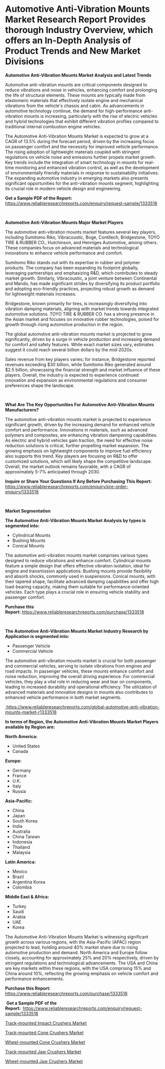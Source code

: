 <p><h1>Automotive Anti-Vibration Mounts Market Research Report Provides thorough Industry Overview, which offers an In-Depth Analysis of Product Trends and New Market Divisions</h1></p><p><strong>Automotive Anti-Vibration Mounts Market Analysis and Latest Trends</strong></p>
<p><p>Automotive anti-vibration mounts are critical components designed to reduce vibrations and noise in vehicles, enhancing comfort and prolonging the life of structural elements. These mounts are typically made from elastomeric materials that effectively isolate engine and mechanical vibrations from the vehicle's chassis and cabin. As advancements in automotive technology continue, the demand for high-performance anti-vibration mounts is increasing, particularly with the rise of electric vehicles and hybrid technologies that exhibit different vibration profiles compared to traditional internal combustion engine vehicles.</p><p>The Automotive Anti-Vibration Mounts Market is expected to grow at a CAGR of 13.5% during the forecast period, driven by the increasing focus on passenger comfort and the necessity for improved vehicle performance. The rising adoption of lightweight materials coupled with stringent regulations on vehicle noise and emissions further propels market growth. Key trends include the integration of smart technology in mounts for real-time monitoring and enhanced vibration control, as well as the development of environmentally friendly materials in response to sustainability initiatives. The expanding automotive industry in emerging markets also presents significant opportunities for the anti-vibration mounts segment, highlighting its crucial role in modern vehicle design and engineering.</p></p>
<p><strong>Get a Sample PDF of the Report:&nbsp;</strong> <a href="https://www.reliableresearchreports.com/enquiry/request-sample/1333518?utm_campaign=12&utm_medium=2&utm_source=Github&utm_content=ia&utm_term=24032025&utm_id=automotive-anti-vibration-mounts">https://www.reliableresearchreports.com/enquiry/request-sample/1333518</a></p>
<p>&nbsp;</p>
<p><strong>Automotive Anti-Vibration Mounts Major Market Players</strong></p>
<p><p>The automotive anti-vibration mounts market features several key players, including Sumitomo Riko, Vibracoustic, Boge, Contitech, Bridgestone, TOYO TIRE & RUBBER CO., Hutchinson, and Henniges Automotive, among others. These companies focus on advanced materials and technological innovations to enhance vehicle performance and comfort.</p><p>Sumitomo Riko stands out with its expertise in rubber and polymer products. The company has been expanding its footprint globally, leveraging partnerships and emphasizing R&D, which contributes to steady market growth. Similarly, Vibracoustic, a joint venture between Continental and Mando, has made significant strides by diversifying its product portfolio and adopting eco-friendly practices, projecting robust growth as demand for lightweight materials increases.</p><p>Bridgestone, known primarily for tires, is increasingly diversifying into vibration damping materials, aligning with market trends towards integrated automotive solutions. TOYO TIRE & RUBBER CO. has a strong presence in the Asian market and focuses on innovative rubber technologies, poised for growth through rising automotive production in the region.</p><p>The global automotive anti-vibration mounts market is projected to grow significantly, driven by a surge in vehicle production and increasing demand for comfort and safety features. While exact market sizes vary, estimates suggest it could reach several billion dollars by the mid-2020s.</p><p>Sales revenue from key players varies; for instance, Bridgestone reported revenues exceeding $30 billion, while Sumitomo Riko generated around $2.5 billion, showcasing the financial strength and market influence of these players. Overall, the industry is expected to experience continued innovation and expansion as environmental regulations and consumer preferences shape the landscape.</p></p>
<p>&nbsp;</p>
<p><strong>What Are The Key Opportunities For Automotive Anti-Vibration Mounts Manufacturers?</strong></p>
<p><p>The automotive anti-vibration mounts market is projected to experience significant growth, driven by the increasing demand for enhanced vehicle comfort and performance. Innovations in materials, such as advanced polymers and composites, are enhancing vibration dampening capabilities. As electric and hybrid vehicles gain traction, the need for effective noise reduction solutions is critical, further propelling market expansion. The growing emphasis on lightweight components to improve fuel efficiency also supports this trend. Key players are focusing on R&D to offer customized solutions, which will likely shape the competitive landscape. Overall, the market outlook remains favorable, with a CAGR of approximately 5-7% anticipated through 2030.</p></p>
<p><strong>Inquire or Share Your Questions If Any Before Purchasing This Report:</strong> <a href="https://www.reliableresearchreports.com/enquiry/pre-order-enquiry/1333518?utm_campaign=12&utm_medium=2&utm_source=Github&utm_content=ia&utm_term=24032025&utm_id=automotive-anti-vibration-mounts">https://www.reliableresearchreports.com/enquiry/pre-order-enquiry/1333518</a></p>
<p>&nbsp;</p>
<p><strong>Market Segmentation</strong></p>
<p><strong>The Automotive Anti-Vibration Mounts Market Analysis by types is segmented into:</strong></p>
<p><ul><li>Cylindrical Mounts</li><li>Bushing Mounts</li><li>Conical Mounts</li></ul></p>
<p><p>The automotive anti-vibration mounts market comprises various types designed to reduce vibrations and enhance comfort. Cylindrical mounts feature a simple design that offers effective vibration isolation, ideal for engine and transmission applications. Bushing mounts provide flexibility and absorb shocks, commonly used in suspensions. Conical mounts, with their tapered shape, facilitate advanced damping capabilities and offer high load-bearing capacity, making them suitable for performance-oriented vehicles. Each type plays a crucial role in ensuring vehicle stability and passenger comfort.</p></p>
<p><strong>Purchase this Report:&nbsp;</strong><a href="https://www.reliableresearchreports.com/purchase/1333518?utm_campaign=12&utm_medium=2&utm_source=Github&utm_content=ia&utm_term=24032025&utm_id=automotive-anti-vibration-mounts">https://www.reliableresearchreports.com/purchase/1333518</a></p>
<p>&nbsp;</p>
<p><strong>The Automotive Anti-Vibration Mounts Market Industry Research by Application is segmented into:</strong></p>
<p><ul><li>Passenger Vehicle</li><li>Commercial Vehicle</li></ul></p>
<p><p>The automotive anti-vibration mounts market is crucial for both passenger and commercial vehicles, serving to isolate vibrations from engines and road impacts. In passenger vehicles, these mounts enhance comfort and noise reduction, improving the overall driving experience. For commercial vehicles, they play a vital role in reducing wear and tear on components, leading to increased durability and operational efficiency. The utilization of advanced materials and innovative designs in mounts also contributes to enhanced vehicle performance in both market segments.</p></p>
<p><a href="https://www.reliableresearchreports.com/global-automotive-anti-vibration-mounts-market-r1333518?utm_campaign=12&utm_medium=2&utm_source=Github&utm_content=ia&utm_term=24032025&utm_id=automotive-anti-vibration-mounts">&nbsp;https://www.reliableresearchreports.com/global-automotive-anti-vibration-mounts-market-r1333518</a></p>
<p><strong>In terms of Region, the Automotive Anti-Vibration Mounts Market Players available by Region are:</strong></p>
<p>
    <p> <strong> North America: </strong>
        <ul>
            <li>United States</li>
            <li>Canada</li>
        </ul>
        </p> 
    <p> <strong> Europe: </strong>
        <ul>
            <li>Germany</li>
            <li>France</li>
            <li>U.K.</li>
            <li>Italy</li>
            <li>Russia</li>
        </ul>
        </p> 
    <p> <strong> Asia-Pacific: </strong>
        <ul>
            <li>China</li>
            <li>Japan</li>
            <li>South Korea</li>
            <li>India</li>
            <li>Australia</li>
            <li>China Taiwan</li>
            <li>Indonesia</li>
            <li>Thailand</li>
            <li>Malaysia</li>
        </ul>
        </p> 
    <p> <strong> Latin America: </strong>
        <ul>
            <li>Mexico</li>
            <li>Brazil</li>
            <li>Argentina Korea</li>
            <li>Colombia</li>
        </ul>
        </p> 
    <p> <strong> Middle East & Africa: </strong>
        <ul>
            <li>Turkey</li>
            <li>Saudi</li>
            <li>Arabia</li>
            <li>UAE</li>
            <li>Korea</li>
        </ul>
    </p>
    </p>
<p><p>The Automotive Anti-Vibration Mounts Market is witnessing significant growth across various regions, with the Asia-Pacific (APAC) region projected to lead, holding around 40% market share due to rising automotive production and demand. North America and Europe follow closely, accounting for approximately 25% and 20% respectively, driven by stringent regulations and technological advancements. The USA and China are key markets within these regions, with the USA comprising 15% and China around 10%, reflecting the growing emphasis on vehicle comfort and performance enhancements.</p></p>
<p><strong>Purchase this Report: </strong><a href="https://www.reliableresearchreports.com/purchase/1333518?utm_campaign=12&utm_medium=2&utm_source=Github&utm_content=ia&utm_term=24032025&utm_id=automotive-anti-vibration-mounts">https://www.reliableresearchreports.com/purchase/1333518</a></p>
<p>&nbsp;<strong>Get a Sample PDF of the Report:&nbsp;&nbsp;</strong><a href="https://www.reliableresearchreports.com/enquiry/request-sample/1333518?utm_campaign=12&utm_medium=2&utm_source=Github&utm_content=ia&utm_term=24032025&utm_id=automotive-anti-vibration-mounts">https://www.reliableresearchreports.com/enquiry/request-sample/1333518</a></p>
<p><strong></strong></p>
<p><p><a href="https://github.com/gorbaicodaro/Market-Research-Report-List-1/blob/main/track-mounted-impact-crushers-market.md?utm_campaign=12&utm_medium=2&utm_source=Github&utm_content=ia&utm_term=24032025&utm_id=automotive-anti-vibration-mounts">Track-mounted Impact Crushers Market</a></p><p><a href="https://github.com/sarialahipff/Market-Research-Report-List-1/blob/main/track-mounted-cone-crushers-market.md?utm_campaign=12&utm_medium=2&utm_source=Github&utm_content=ia&utm_term=24032025&utm_id=automotive-anti-vibration-mounts">Track-mounted Cone Crushers Market</a></p><p><a href="https://github.com/edderkoliso1/Market-Research-Report-List-1/blob/main/wheel-mounted-cone-crushers-market.md?utm_campaign=12&utm_medium=2&utm_source=Github&utm_content=ia&utm_term=24032025&utm_id=automotive-anti-vibration-mounts">Wheel-mounted Cone Crushers Market</a></p><p><a href="https://github.com/mafeasavzal/Market-Research-Report-List-1/blob/main/track-mounted-jaw-crushers-market.md?utm_campaign=12&utm_medium=2&utm_source=Github&utm_content=ia&utm_term=24032025&utm_id=automotive-anti-vibration-mounts">Track-mounted Jaw Crushers Market</a></p><p><a href="https://github.com/seemagarbeha/Market-Research-Report-List-1/blob/main/wheel-mounted-jaw-crushers-market.md?utm_campaign=12&utm_medium=2&utm_source=Github&utm_content=ia&utm_term=24032025&utm_id=automotive-anti-vibration-mounts">Wheel-mounted Jaw Crushers Market</a></p></p>